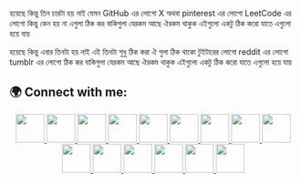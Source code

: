 হয়েছে কিন্তু তিন চারটা হয় নাই যেমন GitHub এর লোগো X অথবা pinterest এর লোগো LeetCode এর লোগো কিন্তু কেন হয় না এগুলা ঠিক কর বাকিগুলা যেরকম আছে ঐরকম থাকুক এইগুলো একটু ঠিক করো যাতে এগুলো হয়ে যায়

হয়েছে কিন্তু এবার তিনটা হয় নাই এই তিনটা শুধু ঠিক করা ঐ গুলা ঠিক থাকো টুইটারের লোগো reddit এর লোগো tumblr এর লোগো ঠিক কর বাকিগুলা যেরকম আছে ঐরকম থাকুক এইগুলো একটু ঠিক করো যাতে এগুলো হয়ে যায়

## 🌍 Connect with me:

<p align="center">
  <a href="https://github.com/Sejanmahmudofficial" target="_blank">
    <img src="https://github.githubassets.com/images/modules/logos_page/GitHub-Mark.png" width="50" height="50"/>
  </a>
  <a href="https://www.linkedin.com/in/sejanmahmudofficial/" target="_blank">
    <img src="https://upload.wikimedia.org/wikipedia/commons/c/ca/LinkedIn_logo_initials.png" width="50" height="50"/>
  </a>
  <a href="https://www.facebook.com/SejanMahmudOfficial" target="_blank">
    <img src="https://upload.wikimedia.org/wikipedia/commons/b/b9/2023_Facebook_icon.svg" width="50" height="50"/>
  </a>
  <a href="https://www.instagram.com/sejan__mahmud/" target="_blank">
    <img src="https://upload.wikimedia.org/wikipedia/commons/a/a5/Instagram_icon.png" width="50" height="50"/>
  </a>
  <a href="https://twitter.com/Sejan__Mahmud" target="_blank">
    <img src="https://upload.wikimedia.org/wikipedia/commons/5/53/twitter_logo_2025_original.svg" width="50" height="50"/>
  </a>
  <a href="https://youtube.com/@sejan_gaming_official" target="_blank">
    <img src="https://upload.wikimedia.org/wikipedia/commons/e/ef/Youtube_logo.png" width="50" height="50"/>
  </a>
  <a href="https://www.reddit.com/user/Sejan__Mahmud" target="_blank">
    <img src="https://upload.wikimedia.org/wikipedia/en/6/60/Reddit_Logo_Icon.svg" width="50" height="50"/>
  </a>
  <a href="https://t.me/Sejan_Mahmud" target="_blank">
    <img src="https://upload.wikimedia.org/wikipedia/commons/8/82/Telegram_logo.svg" width="50" height="50"/>
  </a>
  <a href="https://twitch.tv/sejanmahmud" target="_blank">
    <img src="https://upload.wikimedia.org/wikipedia/commons/d/d3/Twitch_Glitch_Logo_Purple.svg" width="50" height="50"/>
  </a>
  <a href="https://pinterest.com/Sejan_Mahmud" target="_blank">
    <img src="https://upload.wikimedia.org/wikipedia/commons/0/08/Pinterest-logo.png" width="50" height="50"/>
  </a>
  <a href="https://tumblr.com/@sejanmahmud" target="_blank">
    <img src="https://upload.wikimedia.org/wikipedia/commons/8/82/Tumblr_wordmark.svg" width="50" height="50"/>
  </a>
  <a href="https://mastodon.social/@SejanMahmud" target="_blank">
    <img src="https://upload.wikimedia.org/wikipedia/commons/4/48/Mastodon_Logotype_%28Simple%29.svg" width="50" height="50"/>
  </a>
  <a href="https://leetcode.com/SejanMahmud" target="_blank">
    <img src="https://upload.wikimedia.org/wikipedia/commons/1/19/LeetCode_logo_black.png" width="50" height="50"/>
  </a>
  <a href="https://wa.me/8801892063187" target="_blank">
    <img src="https://upload.wikimedia.org/wikipedia/commons/6/6b/WhatsApp.svg" width="50" height="50"/>
  </a>
  <a href="mailto:sejangamingofficial@gmail.com">
    <img src="https://upload.wikimedia.org/wikipedia/commons/7/7e/Gmail_icon_%282020%29.svg" width="50" height="50"/>
  </a>
</p>
